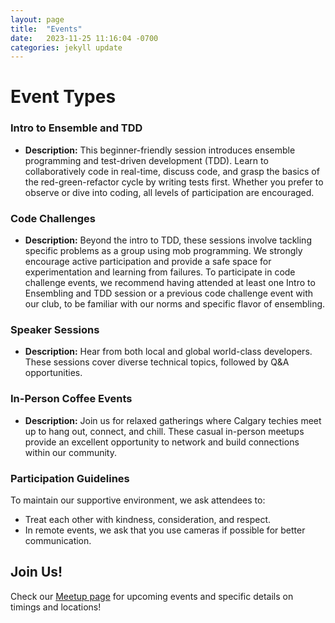 ```yaml
---
layout: page
title:  "Events"
date:   2023-11-25 11:16:04 -0700
categories: jekyll update
---
```

# Event Types

### Intro to Ensemble and TDD
- **Description:** This beginner-friendly session introduces ensemble programming and test-driven development (TDD). Learn to collaboratively code in real-time, discuss code, and grasp the basics of the red-green-refactor cycle by writing tests first. Whether you prefer to observe or dive into coding, all levels of participation are encouraged.
  
### Code Challenges
- **Description:** Beyond the intro to TDD, these sessions involve tackling specific problems as a group using mob programming. We strongly encourage active participation and provide a safe space for experimentation and learning from failures. To participate in code challenge events, we recommend having attended at least one Intro to Ensembling and TDD session or a previous code challenge event with our club, to be familiar with our norms and specific flavor of ensembling.

### Speaker Sessions
- **Description:** Hear from both local and global world-class developers. These sessions cover diverse technical topics, followed by Q&A opportunities.

### In-Person Coffee Events
- **Description:** Join us for relaxed gatherings where Calgary techies meet up to hang out, connect, and chill. These casual in-person meetups provide an excellent opportunity to network and build connections within our community.

### Participation Guidelines

To maintain our supportive environment, we ask attendees to:
- Treat each other with kindness, consideration, and respect.
- In remote events, we ask that you use cameras if possible for better communication.

## Join Us!

Check our [Meetup page](https://www.meetup.com/calgary-software-crafters/) for upcoming events and specific details on timings and locations!
